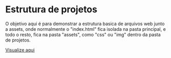 # Estrutura de projetos

O objetivo aqui é para demonstrar a estrutura basica de arquivos web junto a assets, onde normalmente o "index.html" fica isolada na pasta principal, e todo o resto, fica na pasta "assets", como "css" ou "img" dentro da pasta de projetos.

[Visualize aqui](https://htmlpreview.github.io/?https://github.com/TioBael/DIO/blob/main/javascript/fundamentos/estrutura-projeto/index.html)